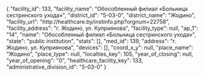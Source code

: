 {
    "facility_id": 133,
    "facility_name": "Обособленный филиал «Больница сестринского ухода»",
    "district_id": "5-03-0",
    "district_name": "Жодино",
    "facility_url": "http:\/\/healthcare.by\/instinfo.php?orgnum=22758",
    "facility_address": "г. Жодино, ул. Куприянова",
    "facility_type": null,
    "ap_1": "14",
    "name": "Обособленный филиал «Больница сестринского ухода»",
    "state": "public institution",
    "stats": [],
    "med_id": 139,
    "address": "г. Жодино, ул. Куприянова",
    "devices": [],
    "coord_x_y": null,
    "place_name": "Жодино",
    "place_type": null,
    "localties_key": 105,
    "year_of_closing": null,
    "year_of_opening": "0",
    "healthcare_facility_key": 133,
    "administrative_division_id": "5-03-0"
}